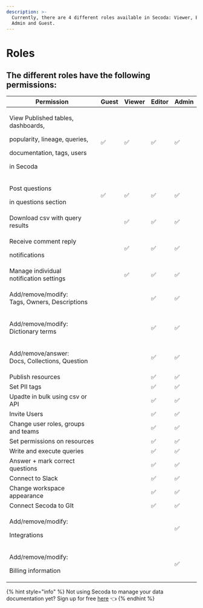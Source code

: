 ```yaml
---
description: >-
  Currently, there are 4 different roles available in Secoda: Viewer, Editor,
  Admin and Guest.
---
```


# Roles

## The different roles have the following permissions:

| Permission                                                                                                                     | Guest | Viewer | Editor | Admin |
| ------------------------------------------------------------------------------------------------------------------------------ | ----- | ------ | ------ | ----- |
| <p>View Published tables, dashboards,</p><p>popularity, lineage, queries,</p><p>documentation, tags, users</p><p>in Secoda</p> | ✅     | ✅      | ✅      | ✅     |
| <p>Post questions</p><p>in questions section</p>                                                                               | ✅     | ✅      | ✅      | ✅     |
| Download csv with query results                                                                                                |       | ✅      | ✅      | ✅     |
| <p>Receive comment reply</p><p>notifications</p>                                                                               |       | ✅      | ✅      | ✅     |
| Manage individual notification settings                                                                                        |       | ✅      | ✅      | ✅     |
| <p>Add/remove/modify:<br>Tags, Owners, Descriptions</p>                                                                        |       |        | ✅      | ✅     |
| <p>Add/remove/modify:<br>Dictionary terms</p>                                                                                  |       |        | ✅      | ✅     |
| <p>Add/remove/answer:<br>Docs, Collections, Question</p>                                                                       |       |        | ✅      | ✅     |
| Publish resources                                                                                                              |       |        | ✅      | ✅     |
| Set PII tags                                                                                                                   |       |        | ✅      | ✅     |
| Upadte in bulk using csv or API                                                                                                |       |        | ✅      | ✅     |
| Invite Users                                                                                                                   |       |        | ✅      | ✅     |
| Change user roles, groups and teams                                                                                            |       |        | ✅      | ✅     |
| Set permissions on resources                                                                                                   |       |        | ✅      | ✅     |
| Write and execute queries                                                                                                      |       |        | ✅      | ✅     |
| Answer + mark correct questions                                                                                                |       |        | ✅      | ✅     |
| Connect to Slack                                                                                                               |       |        | ✅      | ✅     |
| Change workspace appearance                                                                                                    |       |        | ✅      | ✅     |
| Connect Secoda to GIt                                                                                                          |       |        | ✅      | ✅     |
| <p>Add/remove/modify:</p><p>Integrations</p>                                                                                   |       |        |        | ✅     |
| <p>Add/remove/modify:</p><p>Billing information</p>                                                                            |       |        |        | ✅     |

{% hint style="info" %}
Not using Secoda to manage your data documentation yet? Sign up for free [here](https://app.secoda.co/auth/realms/master/protocol/openid-connect/registrations?clie\[%E2%80%A6]openid%20email\&redirect\_uri=https://app.secoda.co\&kc\_locale=en) 👈
{% endhint %}
